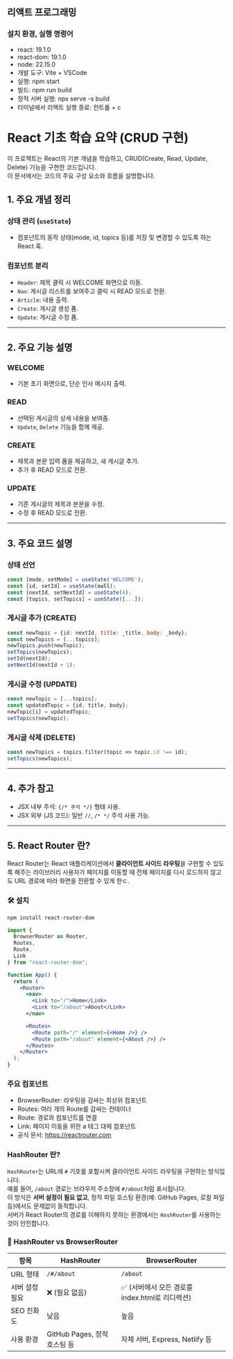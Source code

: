 ## 리액트 프로그래밍
### 설치 환경, 실행 명령어
 - react: 19.1.0
 - react-dom: 19.1.0
 - node: 22.15.0
 - 개발 도구: Vite + VSCode
 - 실행: npm start
 - 빌드: npm run build
 - 정적 서버 실행: npx serve -s build
 - 터미널에서 리액트 실행 종료: 컨트롤 + c  
 # React 기초 학습 요약 (CRUD 구현)

이 프로젝트는 React의 기본 개념을 학습하고, CRUD(Create, Read, Update, Delete) 기능을 구현한 코드입니다.   
이 문서에서는 코드의 주요 구성 요소와 흐름을 설명합니다.

## 1. 주요 개념 정리

### 상태 관리 (`useState`)

* 컴포넌트의 동작 상태(mode, id, topics 등)를 저장 및 변경할 수 있도록 하는 React 훅.

### 컴포넌트 분리

* `Header`: 제목 클릭 시 WELCOME 화면으로 이동.
* `Nav`: 게시글 리스트를 보여주고 클릭 시 READ 모드로 전환.
* `Article`: 내용 출력.
* `Create`: 게시글 생성 폼.
* `Update`: 게시글 수정 폼.

---

## 2. 주요 기능 설명

### WELCOME

* 기본 초기 화면으로, 단순 인사 메시지 출력.

### READ

* 선택된 게시글의 상세 내용을 보여줌.
* `Update`, `Delete` 기능을 함께 제공.

### CREATE

* 제목과 본문 입력 폼을 제공하고, 새 게시글 추가.
* 추가 후 READ 모드로 전환.

### UPDATE

* 기존 게시글의 제목과 본문을 수정.
* 수정 후 READ 모드로 전환.

---

## 3. 주요 코드 설명

### 상태 선언

```jsx
const [mode, setMode] = useState('WELCOME');
const [id, setId] = useState(null);
const [nextId, setNextId] = useState(4);
const [topics, setTopics] = useState([...]);
```

### 게시글 추가 (CREATE)

```jsx
const newTopic = {id: nextId, title: _title, body: _body};
const newTopics = [...topics];
newTopics.push(newTopic);
setTopics(newTopics);
setId(nextId);
setNextId(nextId + 1);
```

### 게시글 수정 (UPDATE)

```jsx
const newTopic = [...topics];
const updatedTopic = {id, title, body};
newTopic[i] = updatedTopic;
setTopics(newTopic);
```

### 게시글 삭제 (DELETE)

```jsx
const newTopics = topics.filter(topic => topic.id !== id);
setTopics(newTopics);
```

---

## 4. 추가 참고

* JSX 내부 주석: `{/* 주석 */}` 형태 사용.
* JSX 외부 (JS 코드): 일반 `//`, `/* */` 주석 사용 가능.

---

## 5. React Router 란?

React Router는 React 애플리케이션에서 **클라이언트 사이드 라우팅**을 구현할 수 있도록 해주는 라이브러리 
사용자가 페이지를 이동할 때 전체 페이지를 다시 로드하지 않고도 URL 경로에 따라 화면을 전환할 수 있게 한ㄷ.

### 🛠️ 설치

```bash
npm install react-router-dom
```
```jsx
import {
  BrowserRouter as Router,
  Routes,
  Route,
  Link
} from "react-router-dom";

function App() {
  return (
    <Router>
      <nav>
        <Link to="/">Home</Link>
        <Link to="/about">About</Link>
      </nav>

      <Routes>
        <Route path="/" element={<Home />} />
        <Route path="/about" element={<About />} />
      </Routes>
    </Router>
  );
}
```
### 주요 컴포넌트
* BrowserRouter: 라우팅을 감싸는 최상위 컴포넌트
* Routes: 여러 개의 Route를 감싸는 컨테이너
* Route: 경로와 컴포넌트를 연결
* Link: 페이지 이동을 위한 a 태그 대체 컴포넌트
* 공식 문서: https://reactrouter.com

### HashRouter 란?

`HashRouter`는 URL에 `#` 기호를 포함시켜 클라이언트 사이드 라우팅을 구현하는 방식입니다.   
예를 들어, `/about` 경로는 브라우저 주소창에 `#/about`처럼 표시됩니다.  
이 방식은 **서버 설정이 필요 없고**, 정적 파일 호스팅 환경(예: GitHub Pages, 로컬 파일 등)에서도 문제없이 동작합니다.  
서버가 React Router의 경로를 이해하지 못하는 환경에서는 `HashRouter`를 사용하는 것이 안전합니다.  

### 📌 HashRouter vs BrowserRouter

| 항목 | HashRouter | BrowserRouter |
|------|------------|----------------|
| URL 형태 | `/#/about` | `/about` |
| 서버 설정 필요 | ❌ (필요 없음) | ✅ (서버에서 모든 경로를 index.html로 리디렉션) |
| SEO 친화도 | 낮음 | 높음 |
| 사용 환경 | GitHub Pages, 정적 호스팅 등 | 자체 서버, Express, Netlify 등 |


